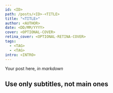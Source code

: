 ```yaml
---
id: <ID>
path: /posts/<ID>-<TITLE>
title: "<TITLE>"
author: <AUTHOR>
date: <DD/MM/YYYY>
cover: <OPTIONAL-COVER>
retina_cover: <OPTIONAL-RETINA-COVER>
tags:
  - <TAG>
  - <TAG>
intro: <INTRO>
---
```


Your post here, *in markdown*

## Use only subtitles, not main ones
